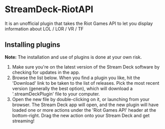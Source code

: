# StreamDeck-RiotAPI
 It is an unofficial plugin that takes the Riot Games API to let you display information about LOL / LOR / VR / TF




## Installing plugins

**Note:** The installation and use of plugins is done at your own risk.

1. Make sure you're on the latest version of the Stream Deck software by checking for updates in the app.
2. Browse the list below. When you find a plugin you like, hit the 'Download' link to be taken to the list of releases. Pick the most recent version (generally the best option), which will download a '.streamDeckPlugin' file to your computer.
3. Open the new file by double-clicking on it, or launching from your browser. The Stream Deck app will open, and the new plugin will have loaded one or more actions under the 'Riot Games API' header at the bottom-right. Drag the new action onto your Stream Deck and get streaming!
